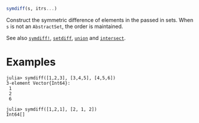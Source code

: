 ```julia
symdiff(s, itrs...)
```

Construct the symmetric difference of elements in the passed in sets. When `s` is not an `AbstractSet`, the order is maintained.

See also [`symdiff!`](@ref), [`setdiff`](@ref), [`union`](@ref) and [`intersect`](@ref).

# Examples

```jldoctest
julia> symdiff([1,2,3], [3,4,5], [4,5,6])
3-element Vector{Int64}:
 1
 2
 6

julia> symdiff([1,2,1], [2, 1, 2])
Int64[]
```
